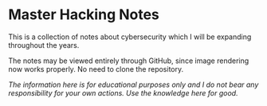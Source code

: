 # Master Hacking Notes
This is a collection of notes about cybersecurity which I will be expanding throughout the years.

The notes may be viewed entirely through GitHub, since image rendering now works properly. No need to clone the repository.

*The information here is for educational purposes only and I do not bear any responsibility for your own actions. Use the knowledge here for good.*